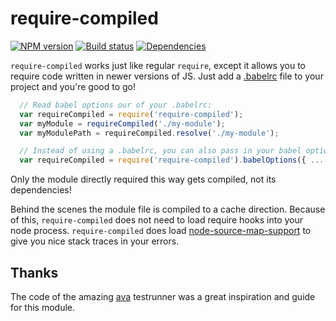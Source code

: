 # require-compiled
[![NPM version](http://img.shields.io/npm/v/require-compiled.svg?style=flat-square)](https://www.npmjs.com/package/require-compiled)
[![Build status](http://img.shields.io/travis/jwoudenberg/require-compiled/master.svg?style=flat-square)](https://travis-ci.org/jwoudenberg/require-compiled)
[![Dependencies](https://img.shields.io/david/jwoudenberg/require-compiled.svg?style=flat-square)](https://david-dm.org/jwoudenberg/require-compiled)

`require-compiled` works just like regular `require`, except it allows you to require code written in newer versions of JS.
Just add a [.babelrc](https://babeljs.io/docs/usage/babelrc/) file to your project and you're good to go!

```js
  // Read babel options our of your .babelrc:
  var requireCompiled = require('require-compiled');
  var myModule = requireCompiled('./my-module');
  var myModulePath = requireCompiled.resolve('./my-module');

  // Instead of using a .babelrc, you can also pass in your babel options explicitly:
  var requireCompiled = require('require-compiled').babelOptions({ ... });
```

Only the module directly required this way gets compiled, not its dependencies!

Behind the scenes the module file is compiled to a cache direction.
Because of this, `require-compiled` does not need to load require hooks into your node process.
`require-compiled` does load [node-source-map-support](https://github.com/evanw/node-source-map-support) to give you nice stack traces in your errors.

## Thanks
The code of the amazing [ava](https://github.com/sindresorhus/ava) testrunner was a great inspiration and guide for this module.

